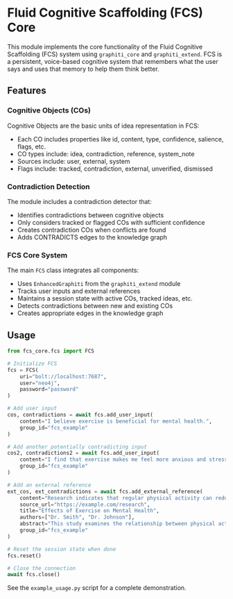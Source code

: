 # Fluid Cognitive Scaffolding (FCS) Core

This module implements the core functionality of the Fluid Cognitive Scaffolding (FCS) system using `graphiti_core` and `graphiti_extend`. FCS is a persistent, voice-based cognitive system that remembers what the user says and uses that memory to help them think better.

## Features

### Cognitive Objects (COs)

Cognitive Objects are the basic units of idea representation in FCS:

- Each CO includes properties like id, content, type, confidence, salience, flags, etc.
- CO types include: idea, contradiction, reference, system_note
- Sources include: user, external, system
- Flags include: tracked, contradiction, external, unverified, dismissed

### Contradiction Detection

The module includes a contradiction detector that:

- Identifies contradictions between cognitive objects
- Only considers tracked or flagged COs with sufficient confidence
- Creates contradiction COs when conflicts are found
- Adds CONTRADICTS edges to the knowledge graph

### FCS Core System

The main `FCS` class integrates all components:

- Uses `EnhancedGraphiti` from the `graphiti_extend` module
- Tracks user inputs and external references
- Maintains a session state with active COs, tracked ideas, etc.
- Detects contradictions between new and existing COs
- Creates appropriate edges in the knowledge graph

## Usage

```python
from fcs_core.fcs import FCS

# Initialize FCS
fcs = FCS(
    uri="bolt://localhost:7687",
    user="neo4j",
    password="password"
)

# Add user input
cos, contradictions = await fcs.add_user_input(
    content="I believe exercise is beneficial for mental health.",
    group_id="fcs_example"
)

# Add another potentially contradicting input
cos2, contradictions2 = await fcs.add_user_input(
    content="I find that exercise makes me feel more anxious and stressed.",
    group_id="fcs_example"
)

# Add an external reference
ext_cos, ext_contradictions = await fcs.add_external_reference(
    content="Research indicates that regular physical activity can reduce anxiety and depression.",
    source_url="https://example.com/research",
    title="Effects of Exercise on Mental Health",
    authors=["Dr. Smith", "Dr. Johnson"],
    abstract="This study examines the relationship between physical activity and mental health.",
    group_id="fcs_example"
)

# Reset the session state when done
fcs.reset()

# Close the connection
await fcs.close()
```

See the `example_usage.py` script for a complete demonstration. 